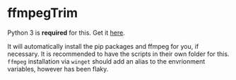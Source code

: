 # ffmpegTrim
Python 3 is **required** for this. Get it [here](https://www.python.org/).

It will automatically install the pip packages and ffmpeg for you, if necessary.
It is recommended to have the scripts in their own folder for this.
`ffmpeg` installation via `winget` should add an alias to the envrionment variables, however has been flaky.

